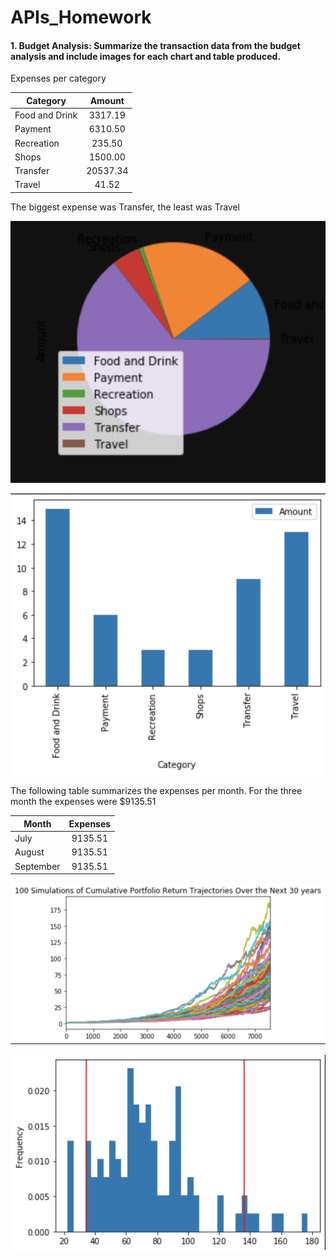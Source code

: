# APIs_Homework

#### 1. Budget Analysis: Summarize the transaction data from the budget analysis and include images for each chart and table produced.

Expenses per category

|  Category | Amount  |  
|-----------|:-------:|
| Food and Drink   |  3317.19 |  
|  Payment   | 6310.50  |   
| Recreation   | 235.50  |  
| Shops   |  1500.00 |  
|  Transfer  |  20537.34 |  
| Travel  |  41.52 |


The biggest expense was Transfer, the least was Travel


![table](https://github.com/salomonysmayel/APIs_Homework/blob/master/pie.png "pie")

![table](https://github.com/salomonysmayel/APIs_Homework/blob/master/bars.png "bars")


The following table summarizes the expenses per month. For the three month the expenses were $9135.51

|  Month| Expenses  |  
|-----------|:-------:|
| July   |  9135.51 |  
|  August   | 9135.51  |   
| September   | 9135.51 |  


![table](https://github.com/salomonysmayel/APIs_Homework/blob/master/monte_carlo.png "monte_carlo")

![table](https://github.com/salomonysmayel/APIs_Homework/blob/master/dist.png "dist")


